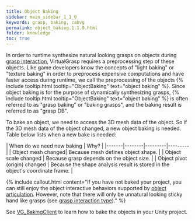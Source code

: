 ```yaml
---
title: Object Baking
sidebar: main_sidebar_1_1_0
keywords: grasp, baking, cabvg
permalink: object_baking.1.1.0.html
folder: knowledge
toc: true
---
```


In order to runtime synthesize natural looking grasps on objects during [grasp interaction](grasp_interaction.1.1.0.html), 
VirtualGrasp requires a preprocessing step of these objects. 
Like game developers know the concepts of "light baking" or "texture baking" in order to preprocess expensive computations and have faster access during runtime, we call the preprocessing of the objects {% include tooltip.html tooltip="ObjectBaking" text="object baking" %}. Since object baking is for the purpose of dynamically synthesizing grasps, {% include tooltip.html tooltip="ObjectBaking" text="object baking" %} is often referred to as "grasp baking" or "baking grasps", and the baking result is referred to as "grasp DB". 

To bake an object, we need to access the 3D mesh data of the object. 
So if the 3D mesh data of the object changed, a new object baking is needed. 
Table below lists when a new bake is needed:

| When do we need new baking | Why? |
|-------|--------|---------|---------|
| Object mesh changed|  Because mesh defines object shape. | 
| Object scale changed |  Because grasp depends on the object size. | 
| Object pivot (origin) changed |  Because the shape analysis result is stored in the object's coordinate frame. | 

{% include callout.html content="If you have not baked your project, you can still enjoy 
the object interactive behaviors supported by [object articulation](object_articulation.1.1.0.html). 
However, note that there will only be unnatural looking sticky hand like grasps
 (see [grasp interaction type](grasp_interaction.1.1.0.html#grasp-interaction-type))." %}

See [VG_BakingClient](unity_component_vgbakingclient.1.1.0.html) to learn how to bake the objects in your Unity project.
